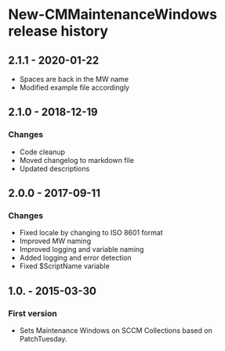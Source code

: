 # New-CMMaintenanceWindows release history

## 2.1.1 - 2020-01-22

* Spaces are back in the MW name
* Modified example file accordingly

## 2.1.0 - 2018-12-19

### Changes

* Code cleanup
* Moved changelog to markdown file
* Updated descriptions

## 2.0.0 - 2017-09-11

### Changes

* Fixed locale by changing to ISO 8601 format
* Improved MW naming
* Improved logging and variable naming
* Added logging and error detection
* Fixed $ScriptName variable

## 1.0. - 2015-03-30

### First version

* Sets Maintenance Windows on SCCM Collections based on PatchTuesday.
